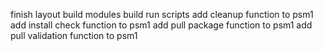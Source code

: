 finish layout
build modules
build run scripts
add cleanup function to psm1
add install check function to psm1
add pull package function to psm1
add pull validation function to psm1
